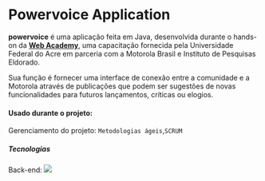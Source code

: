 # Powervoice Application
**powervoice** é uma aplicação feita em Java, desenvolvida durante o hands-on da [**Web Academy**](http://200.129.173.65/), uma capacitação fornecida pela Universidade Federal do Acre em parceria com a Motorola Brasil e Instituto de Pesquisas Eldorado.

Sua função é fornecer uma interface de conexão entre a comunidade e a Motorola através de publicações que podem ser sugestões de novas funcionalidades para futuros lançamentos, críticas ou elogios.

#### Usado durante o projeto:

Gerenciamento do projeto: `Metodologias ágeis`,`SCRUM`

##### Tecnologias

Back-end: <img src="https://img.shields.io/badge/Java-ED8B00?style=for-the-badge&logo=java&logoColor=white" />
